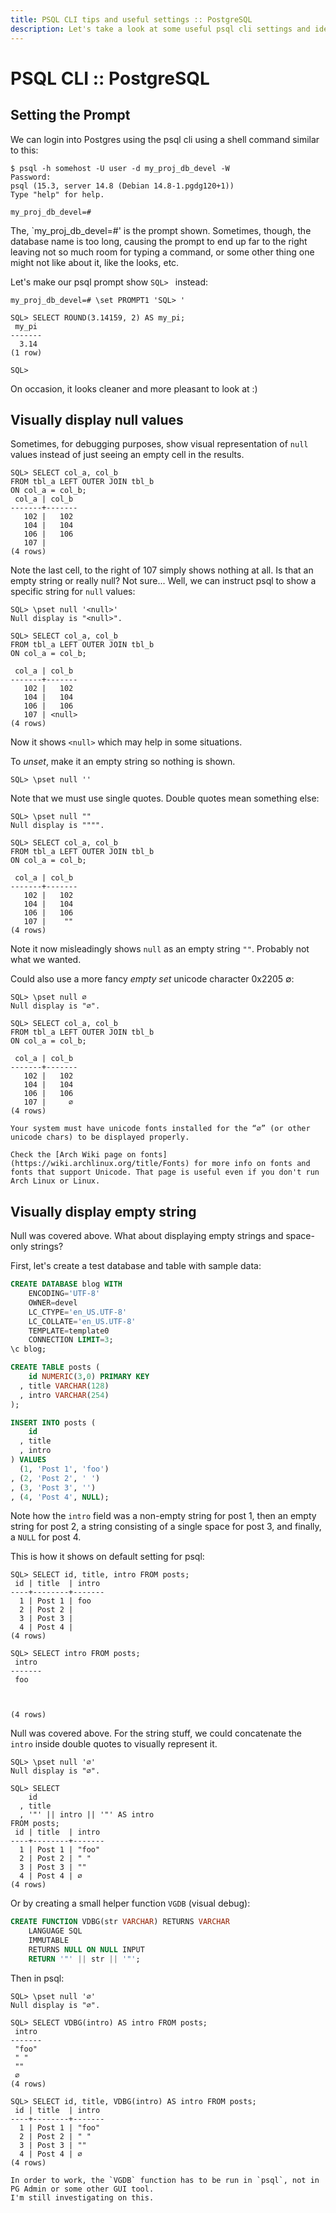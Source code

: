 ```yaml
---
title: PSQL CLI tips and useful settings :: PostgreSQL
description: Let's take a look at some useful psql cli settings and ideas which turn out to be useful when working with the sql prompt.
---
```


# PSQL CLI :: PostgreSQL

## Setting the Prompt

We can login into Postgres using the psql cli using a shell command similar to this:

```
$ psql -h somehost -U user -d my_proj_db_devel -W
Password:
psql (15.3, server 14.8 (Debian 14.8-1.pgdg120+1))
Type "help" for help.

my_proj_db_devel=#
```

The, `my_proj_db_devel=#' is the prompt shown.
Sometimes, though, the database name is too long, causing the prompt to end up far to the right leaving not so much room for typing a command, or some other thing one might not like about it, like the looks, etc.

Let's make our psql prompt show `SQL> ` instead:

```text
my_proj_db_devel=# \set PROMPT1 'SQL> '

SQL> SELECT ROUND(3.14159, 2) AS my_pi;
 my_pi 
-------
  3.14
(1 row)

SQL>
```

On occasion, it looks cleaner and more pleasant to look at :)

## Visually display null values

Sometimes, for debugging purposes, show visual representation of `null` values instead of just seeing an empty cell in the results.

```text
SQL> SELECT col_a, col_b
FROM tbl_a LEFT OUTER JOIN tbl_b
ON col_a = col_b;
 col_a | col_b 
-------+-------
   102 |   102
   104 |   104
   106 |   106
   107 |
(4 rows)
```

Note the last cell, to the right of 107 simply shows nothing at all.
Is that an empty string or really null?
Not sure...
Well, we can instruct psql to show a specific string for `null` values:


```text
SQL> \pset null '<null>'
Null display is "<null>".

SQL> SELECT col_a, col_b
FROM tbl_a LEFT OUTER JOIN tbl_b
ON col_a = col_b;

 col_a | col_b 
-------+-------
   102 |   102
   104 |   104
   106 |   106
   107 | <null>
(4 rows)
```

Now it shows `<null>` which may help in some situations.

To _unset_, make it an empty string so nothing is shown.

```text
SQL> \pset null ''
```

Note that we must use single quotes.
Double quotes mean something else:

```text
SQL> \pset null ""
Null display is """".

SQL> SELECT col_a, col_b
FROM tbl_a LEFT OUTER JOIN tbl_b
ON col_a = col_b;

 col_a | col_b 
-------+-------
   102 |   102
   104 |   104
   106 |   106
   107 |    ""
(4 rows)
```

Note it now misleadingly shows `null` as an empty string `""`.
Probably not what we wanted.

Could also use a more fancy _empty set_ unicode character 0x2205 ∅:

```text
SQL> \pset null ∅ 
Null display is "∅".

SQL> SELECT col_a, col_b
FROM tbl_a LEFT OUTER JOIN tbl_b
ON col_a = col_b;

 col_a | col_b 
-------+-------
   102 |   102
   104 |   104
   106 |   106
   107 |     ∅
(4 rows)
```

```{note} Unicode Fonts
Your system must have unicode fonts installed for the “∅” (or other unicode chars) to be displayed properly.

Check the [Arch Wiki page on fonts](https://wiki.archlinux.org/title/Fonts) for more info on fonts and fonts that support Unicode. That page is useful even if you don't run Arch Linux or Linux.
```

## Visually display empty string

Null was covered above.
What about displaying empty strings and space-only strings?

First, let's create a test database and table with sample data:

```sql
CREATE DATABASE blog WITH
    ENCODING='UTF-8'
    OWNER=devel
    LC_CTYPE='en_US.UTF-8'
    LC_COLLATE='en_US.UTF-8'
    TEMPLATE=template0
    CONNECTION LIMIT=3;
\c blog;

CREATE TABLE posts (
    id NUMERIC(3,0) PRIMARY KEY
  , title VARCHAR(128)
  , intro VARCHAR(254)
);

INSERT INTO posts (
    id
  , title
  , intro
) VALUES
  (1, 'Post 1', 'foo')
, (2, 'Post 2', ' ')
, (3, 'Post 3', '')
, (4, 'Post 4', NULL);
```

Note how the `intro` field was a non-empty string for post 1, then an empty string for post 2, a string consisting of a single space for post 3, and finally, a `NULL` for post 4.

This is how it shows on default setting for psql:

```text
SQL> SELECT id, title, intro FROM posts;
 id | title  | intro 
----+--------+-------
  1 | Post 1 | foo
  2 | Post 2 |
  3 | Post 3 |
  4 | Post 4 |
(4 rows)

SQL> SELECT intro FROM posts;
 intro 
-------
 foo



(4 rows)
```

Null was covered above.
For the string stuff, we could concatenate the `intro` inside double quotes to visually represent it.

```text
SQL> \pset null '∅'
Null display is "∅".

SQL> SELECT
    id
  , title
  , '"' || intro || '"' AS intro
FROM posts;
 id | title  | intro 
----+--------+-------
  1 | Post 1 | "foo"
  2 | Post 2 | " "
  3 | Post 3 | ""
  4 | Post 4 | ∅
(4 rows)
```

Or by creating a small helper function `VGDB` (visual debug):

```sql
CREATE FUNCTION VDBG(str VARCHAR) RETURNS VARCHAR
    LANGUAGE SQL
    IMMUTABLE
    RETURNS NULL ON NULL INPUT
    RETURN '"' || str || '"';
```

Then in psql:

```text
SQL> \pset null '∅'
Null display is "∅".

SQL> SELECT VDBG(intro) AS intro FROM posts;
 intro 
-------
 "foo"
 " "
 ""
 ∅
(4 rows)

SQL> SELECT id, title, VDBG(intro) AS intro FROM posts;
 id | title  | intro 
----+--------+-------
  1 | Post 1 | "foo"
  2 | Post 2 | " "
  3 | Post 3 | ""
  4 | Post 4 | ∅
(4 rows)
```

```{note}
In order to work, the `VGDB` function has to be run in `psql`, not in PG Admin or some other GUI tool.
I'm still investigating on this.
```
